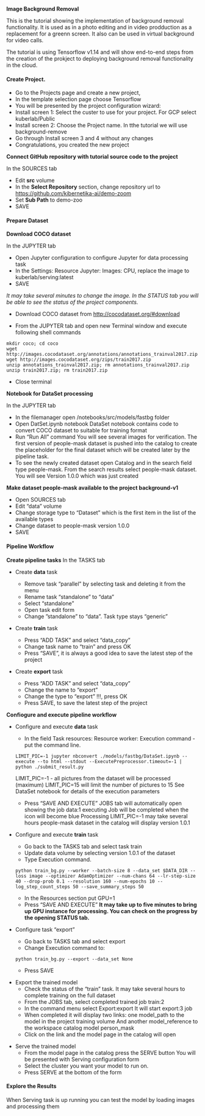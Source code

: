 **Image Background Removal**

This is the tutorial showing the implementation of background removal functionality. It is used as in a photo editing and in video prodduction as a replacement for a greenn screen. It also can be used in virtual background for video calls.

The tutorial is using Tensorflow  v1.14 and will show end-to-end steps from the creation of the prokject to deploying background removal functionality in the cloud.

#### Create Project. 

- Go to the Projects page and create a new project,
- In the template selection page choose Tensorflow 
- You will be presented by the project configuration wizard:
- Install screen 1: Select the custer to use for your project. For GCP select kuberlab/Public
- Install screen 2: Choose the Project name. In tthe tutorial we will use background-remove
- Go through Install screen 3 and 4 without any changes
- Congratulations, you created the new project 

**Connect GitHub repository with tutorial source code to the project**

In the SOURCES tab
* Edit **src** volume
* In the **Select Repository** section, change repository url to https://github.com/kibernetika-ai/demo-zoom
* Set **Sub Path** to demo-zoo 
* SAVE

#### Prepare Dataset  

**Download COCO dataset**

In the JUPYTER tab
* Open Jupyter configuration to configure Jupyter for data processing task
* In the Settings: Resource Jupyter: Images: CPU, replace the image to kuberlab/serving:latest
* SAVE

*It may take several minutes to change the image.
In the STATUS tab you will be able to see the status of the project components.*

- Download COCO dataset from http://cocodataset.org/#download

+ From the JUPYTER tab and open new Terminal window and execute following shell commands

``` 
mkdir coco; cd coco
wget  http://images.cocodataset.org/annotations/annotations_trainval2017.zip
wget http://images.cocodataset.org/zips/train2017.zip
unzip annotations_trainval2017.zip; rm annotations_trainval2017.zip
unzip train2017.zip; rm train2017.zip
```
- Close terminal

**Notebook for DataSet processing**

In the JUPYTER tab

  * In the filemanager open /notebooks/src/models/fastbg folder
  * Open DatSet.ipynb notebook
DataSet notebook contains code to convert COCO dataset to suitable for training format
  * Run “Run All” command
You will see several images for verification. The first version of people-mask dataset is pushed into the catalog to create the placeholder for the final dataset which will be created later by the pipeline task.
  * To see the newly created dataset open Catalog and in the search field type people-mask. From the search results select people-mask dataset. You will see Version 1.0.0 which was just created

**Make dataset people-mask available to the project background-v1**

* Open  SOURCES tab
* Edit “data” volume
* Change storage type to “Dataset” which is the first item in the list of the available types
* Change dataset to people-mask version 1.0.0
* SAVE

#### Pipeline Workflow 

**Create pipeline tasks**
In the TASKS tab

* Create **data** task
  * Remove task “parallel” by selecting task and deleting it from the menu
  * Rename task “standalone” to “data”
  * Select “standalone”
  * Open task edit form
  * Change ”standalone” to “data”. Task type stays “generic”

* Create **train** task
  * Press “ADD TASK” and select “data_copy”
  * Change task name to “train” and press OK
  * Press “SAVE”, it is always a good idea to save the latest step of the project

* Create **export** task
  * Press “ADD TASK” and select “data_copy”
  * Change the name to “export”
  * Change the type to “export” !!!, press OK
  * Press SAVE, to save the latest step of the project

**Confiogure and execute pipeline workflow**

  * Configure and execute **data** task
    * In the field Task resources: Resource worker: Execution command - put the command line.

    `LIMIT_PIC=-1 jupyter nbconvert ./models/fastbg/DataSet.ipynb --execute --to html --stdout --ExecutePreprocessor.timeout=-1 | python ./submit_result.py`

    LIMIT_PIC=-1 - all pictures from the dataset will be processed (maximum)
    LIMIT_PIC=15 will limit the number of pictures to 15
    See DataSet notebook for details of the execution parameters
    
    * Press “SAVE AND EXECUTE”
    JOBS tab will automatically open showing the job data:1 executing
    Job will be completed when the icon will become blue
    Processing LIMIT_PIC=-1 may take several hours
    people-mask dataset in the catalog will display version 1.0.1

 - Configure and execute **train** task

    * Go back to the TASKS tab and select task train
    * Update data volume by selecting version 1.0.1 of the dataset
    * Type Execution command.

    `python train_bg.py --worker --batch-size 8 --data_set $DATA_DIR --loss image --optimizer AdamOptimizer --num-chans 64 --lr-step-size 40 --drop-prob 0.1 --resolution 160 --num-epochs 10 --log_step_count_steps 50 --save_summary_steps 50`

    * In the Resources section put GPU=1
    * Press “SAVE AND EXECUTE”
    **It may take up to five minutes to bring up GPU instance for processing. You can check on the progress by the opening STATUS tab.**

 * Configure task “export”
    * Go back to TASKS tab and select export
    * Change Execution command to:

    
    `python train_bg.py --export --data_set None`
    

    * Press SAVE

 - Export the trained model 
    * Check the status of the “train” task. It may take several hours to complete training on the full dataset
    * From the JOBS tab, select completed trained job train:2
    * In the command menu select Export:export
    It will start export:3 job
    * When completed it will display two links: one model_path to the model in the project training volume
    And another model_reference to the workspace catalog model person_mask
    * Click on the link and the model page in the catalog will open

 * Serve the trained model
    * From the model page in the catalog press the SERVE button
    You will be presented with Serving configuration form
    * Select the cluster you want your model to run on.
    * Press SERVE at the bottom of the form

#### Explore the Results

When Serving task is up running you can test the model by loading images and processing them



